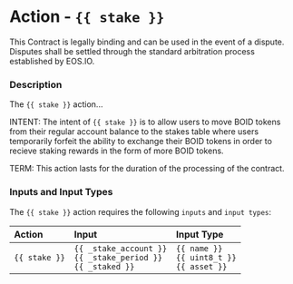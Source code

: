 # Action - `{{ stake }}`

This Contract is legally binding and can be used in the event of a dispute. Disputes shall be settled through the standard arbitration process established by EOS.IO.

### Description

The `{{ stake }}` action... 

INTENT: The intent of `{{ stake }}` is to allow users to move BOID tokens from their regular account balance to the stakes table where users temporarily forfeit the ability to exchange their BOID tokens in order to recieve staking rewards in the form of more BOID tokens.

TERM: This action lasts for the duration of the processing of the contract.

### Inputs and Input Types

The `{{ stake }}` action requires the following `inputs` and `input types`:

| Action | Input | Input Type |
|:--|:--|:--|
| `{{ stake }}` | `{{ _stake_account }}`<br/>`{{ _stake_period }}`<br/>`{{ _staked }}` | `{{ name }}`<br/>`{{ uint8_t }}`<br/>`{{ asset }}` |
